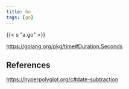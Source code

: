 ```yaml
---
title: Go
tags: [go]
---
```


{{< s "a.go" >}}

<https://golang.org/pkg/time#Duration.Seconds>

## References

<https://hyperpolyglot.org/c#date-subtraction>
